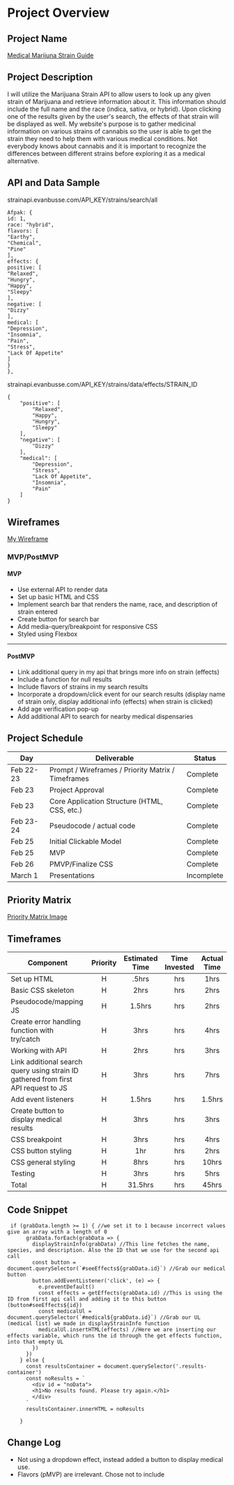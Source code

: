 # Project Overview

## Project Name

[Medical Marijuna Strain Guide](https://jordanm96.github.io/Medical-Marijuana-Strain-Guide/)

## Project Description

I will utilize the Marijuana Strain API to allow users to look up any given strain of Marijuana and retrieve information about it. This information should include the full name and the race (indica, sativa, or hybrid). Upon clicking one of the results given by the user's search, the effects of that strain will be displayed as well. My website's purpose is to gather medicinal information on various strains of cannabis so the user is able to get the strain they need to help them with various medical conditions. Not everybody knows about cannabis and it is important to recognize the differences between different strains before exploring it as a medical alternative.

## API and Data Sample

strainapi.evanbusse.com/API_KEY/strains/search/all

```
Afpak: {
id: 1,
race: "hybrid",
flavors: [
"Earthy",
"Chemical",
"Pine"
],
effects: {
positive: [
"Relaxed",
"Hungry",
"Happy",
"Sleepy"
],
negative: [
"Dizzy"
],
medical: [
"Depression",
"Insomnia",
"Pain",
"Stress",
"Lack Of Appetite"
]
}
},
```
strainapi.evanbusse.com/API_KEY/strains/data/effects/STRAIN_ID

```
{
    "positive": [
        "Relaxed",
        "Happy",
        "Hungry",
        "Sleepy"
    ],
    "negative": [
        "Dizzy"
    ],
    "medical": [
        "Depression",
        "Stress",
        "Lack Of Appetite",
        "Insomnia",
        "Pain"
    ]
}
```


## Wireframes

[My Wireframe](https://wireframe.cc/AoMrsL)


### MVP/PostMVP

#### MVP 
- Use external API to render data
- Set up basic HTML and CSS
- Implement search bar that renders the name, race, and description of strain entered
- Create button for search bar
- Add media-query/breakpoint for responsive CSS
- Styled using Flexbox
---- 


#### PostMVP  

- Link additional query in my api that brings more info on strain (effects)
- Include a function for null results
- Include flavors of strains in my search results
- Incorporate a dropdown/click event for our search results (display name of strain only, display additional info (effects) when strain is clicked)
- Add age verification pop-up
- Add additional API to search for nearby medical dispensaries

## Project Schedule

|  Day | Deliverable | Status
|---|---| ---|
|Feb 22-23| Prompt / Wireframes / Priority Matrix / Timeframes | Complete
|Feb 23| Project Approval | Complete
|Feb 23| Core Application Structure (HTML, CSS, etc.) | Complete
|Feb 23-24| Pseudocode / actual code | Complete
|Feb 25| Initial Clickable Model  | Complete
|Feb 25| MVP | Complete
|Feb 26| PMVP/Finalize CSS | Complete
|March 1| Presentations | Incomplete

## Priority Matrix

[Priority Matrix Image](https://imgur.com/Ym0CawK)

## Timeframes

| Component | Priority | Estimated Time | Time Invested | Actual Time |
| --- | :---: |  :---: | :---: | :---: |
| Set up HTML | H | .5hrs| hrs | 1hrs |
| Basic CSS skeleton | H | 2hrs| hrs | 2hrs |
| Pseudocode/mapping JS | H | 1.5hrs| hrs | 2hrs |
| Create error handling function with try/catch| H | 3hrs| hrs | 4hrs |
| Working with API| H | 2hrs| hrs | 3hrs |
| Link additional search query using strain ID gathered from first API request to JS | H | 3hrs| hrs | 7hrs |
| Add event listeners | H | 1.5hrs| hrs | 1.5hrs |
| Create button to display medical results | H | 3hrs| hrs | 3hrs |
| CSS breakpoint | H | 3hrs| hrs | 4hrs |
| CSS button styling | H | 1hr| hrs | 2hrs |
| CSS general styling | H | 8hrs| hrs | 10hrs |
| Testing | H | 3hrs| hrs | 5hrs |
| Total | H | 31.5hrs| hrs | 45hrs |

## Code Snippet

```
 if (grabData.length >= 1) { //we set it to 1 because incorrect values give an array with a length of 0
      grabData.forEach(grabData => {
        displayStrainInfo(grabData) //This line fetches the name, species, and description. Also the ID that we use for the second api call
        const button = document.querySelector(`#seeEffects${grabData.id}`) //Grab our medical button
        button.addEventListener('click', (e) => {
          e.preventDefault()
          const effects = getEffects(grabData.id) //This is using the ID from first api call and adding it to this button (button#seeEffects${id})
          const medicalUl = document.querySelector(`#medical${grabData.id}`) //Grab our UL (medical list) we made in displayStrainInfo function
          medicalUl.insertHTML(effects) //Here we are inserting our effects variable, which runs the id through the get effects function, into that empty UL
        })
      })
    } else {
      const resultsContainer = document.querySelector('.results-container')
      const noResults = `
        <div id = "noData">
        <h1>No results found. Please try again.</h1>
        </div>
      `
      resultsContainer.innerHTML = noResults

    }
```

## Change Log

- Not using a dropdown effect, instead added a button to display medical use.
- Flavors (pMVP) are irrelevant. Chose not to include


